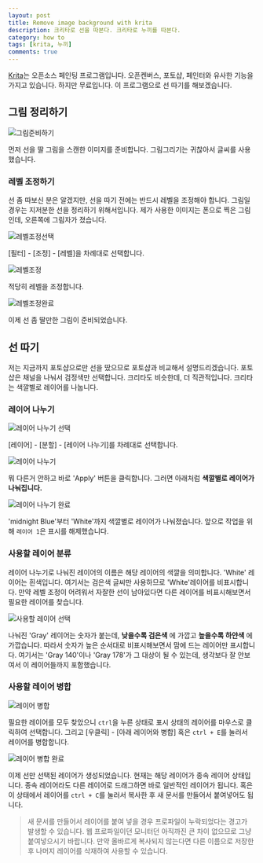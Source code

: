 ```yaml
---
layout: post
title: Remove image background with krita
description: 크리타로 선을 따본다. 크리타로 누끼를 따본다.
category: how to
tags: [krita, 누끼]
comments: true
---
```


[Krita](https://krita.org)는 오픈소스 페인팅 프로그램입니다.
오픈켄버스, 포토샵, 페인터와 유사한 기능을 가지고 있습니다.
하지만 무료입니다.
이 프로그램으로 선 따기를 해보겠습니다.

## 그림 정리하기

![그림준비하기](/postres/170531/01.JPG)

먼저 선을 딸 그림을 스캔한 이미지를 준비합니다.
그림그리기는 귀찮아서 글씨를 사용했습니다.

### 레벨 조정하기

선 좀 따보신 분은 알겠지만, 선을 따기 전에는 반드시 레벨을 조정해야 합니다.
그림일 경우는 지저분한 선을 정리하기 위해서입니다.
제가 사용한 이미지는 폰으로 찍은 그림인데, 오른쪽에 그림자가 졌습니다.

![레벨조정선택](/postres/170531/02.jpg)

[필터] - [조정] - [레벨]을 차례대로 선택합니다.

![레벨조정](/postres/170531/03.JPG)

적당히 레벨을 조정합니다.

![레벨조정완료](/postres/170531/04.JPG)

이제 선 좀 딸만한 그림이 준비되었습니다.

## 선 따기

저는 지금까지 포토샵으로만 선을 땄으므로 포토샵과 비교해서 설명드리겠습니다.
포토샵은 채널을 나눠서 검정색만 선택합니다.
크리타도 비슷한데, 더 직관적입니다.
크리타는 색깔별로 레이어를 나눕니다.

### 레이어 나누기

![레이어 나누기 선택](/postres/170531/05.jpg)

[레이어] - [분할] - [레이어 나누기]를 차례대로 선택합니다.

![레이어 나누기](/postres/170531/06.JPG)

뭐 다른거 안하고 바로 'Apply' 버튼을 클릭합니다.
그러면 아래처럼 **색깔별로 레이어가 나눠집니다.**

![레이어 나누기 완료](/postres/170531/07.JPG)

'midnight Blue'부터 'White'까지 색깔별로 레이어가 나눠졌습니다.
앞으로 작업을 위해 `레이어 1`은 표시를 해제했습니다.

### 사용할 레이어 분류

레이어 나누기로 나눠진 레이어의 이름은 해당 레이어의 색깔을 의미합니다.
'White' 레이어는 흰색입니다.
여기서는 검은색 글씨만 사용하므로 'White'레이어를 비표시합니다.
만약 레벨 조정이 어려워서 자잘한 선이 남아있다면 다른 레이어를 비표시해보면서 필요한 레이어를 찾습니다.

![사용할 레이어 선택](/postres/170531/08.JPG)

나눠진 'Gray' 레이어는 숫자가 붙는데, **낮을수록 검은색** 에 가깝고 **높을수록 하얀색** 에 가깝습니다.
따라서 숫자가 높은 순서대로 비표시해보면서 맘에 드는 레이어만 표시합니다.
여기서는 'Gray 140'이나 'Gray 178'가 그 대상이 될 수 있는데, 생각보다 잘 안보여서 이 레이어들까지 포함했습니다.

### 사용할 레이어 병합

![레이어 병합](/postres/170531/09.jpg)

필요한 레이어를 모두 찾았으니 `ctrl`을 누른 상태로 표시 상태의 레이어를 마우스로 클릭하여 선택합니다.
그리고 [우클릭] - [아래 레이어와 병합] 혹은 `ctrl + E`를 눌러서 레이어를 병합합니다.

![레이어 병합 완료](/postres/170531/10.JPG)

이제 선만 선택된 레이어가 생성되었습니다.
현재는 해당 레이어가 종속 레이어 상태입니다.
종속 레이어라도 다른 레이어로 드래그하면 바로 일반적인 레이어가 됩니다.
혹은 이 상태에서 레이어를 `ctrl + C`를 눌러서 복사한 후 새 문서를 만들어서 붙여넣어도 됩니다.

> 새 문서를 만들어서 레이어를 붙여 넣을 경우 프로파일이 누락되었다는 경고가 발생할 수 있습니다.
웹 프로파일이던 모니터던 아직까진 큰 차이 없으므로 그냥 붙여넣으시기 바랍니다.
만약 올바르게 복사되지 않는다면 다른 이름으로 저장한 후 나머지 레이어를 삭재하여 사용할 수 있습니다.
